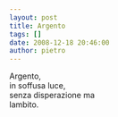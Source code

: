 ```yaml
---
layout: post
title: Argento
tags: []
date: 2008-12-18 20:46:00
author: pietro
---
```

Argento,<br/>in soffusa luce,<br/>senza disperazione ma<br/>lambito.
